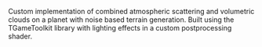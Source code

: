 Custom implementation of combined atmospheric scattering and volumetric clouds on a planet with noise based terrain generation. Built using the TGameToolkit library with lighting effects in a custom postprocessing shader.
